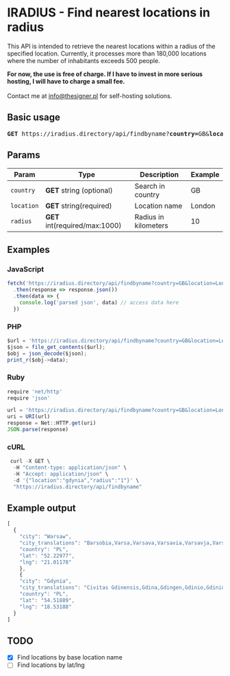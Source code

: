 # IRADIUS - Find nearest locations in radius

This API is intended to retrieve the nearest locations within a radius of the specified location.
Currently, it processes more than 180,000 locations where the number of inhabitants exceeds 500 people.

**For now, the use is free of charge. If I have to invest in more serious hosting, I will have to charge a small fee.**<br><br> Contact me at [info@thesigner.pl](mailto:info@thesigner.pl 'info@thesigner.pl') for self-hosting solutions.

## Basic usage
<pre>
<b>GET</b> https://iradius.directory/api/findbyname?<b>country=</b>GB&<b>location</b>=London&<b>radius</b>=10
</pre>


## Params
| Param | Type | Description | Example |
|-------|------|-------------|-------------|
| `country` | **GET**  string (optional) | Search in country | GB |
| `location` |  **GET** string(required) | Location name| London |
| `radius` | **GET**  int(required/max:1000) | Radius in kilometers | 10 |

## Examples
### JavaScript
```javascript
fetch('https://iradius.directory/api/findbyname?country=GB&location=London&radius=10')
  .then(response => response.json())
  .then(data => {
    console.log('parsed json', data) // access data here
  })
```

### PHP
```javascript
$url = 'https://iradius.directory/api/findbyname?country=GB&location=London&radius=10';
$json = file_get_contents($url);
$obj = json_decode($json);
print_r($obj->data);
```
### Ruby
```javascript
require 'net/http'
require 'json'

url = 'https://iradius.directory/api/findbyname?country=GB&location=London&radius=10'
uri = URI(url)
response = Net::HTTP.get(uri)
JSON.parse(response)
```

### cURL
```javascript
 curl -X GET \
  -H "Content-type: application/json" \
  -H "Accept: application/json" \
  -d '{"location":"gdynia","radius":"1"}' \
  "https://iradius.directory/api/findbyname"
```




## Example output 

```javascript
[
  {
    "city": "Warsaw",
    "city_translations": "Barsobia,Varsa,Varsava,Varsavia,Varsavja,Varshava,Varshavae,Varsja,Varsjá,Varso,Varsova,Varsovia,Varsovia - Warszawa,Varsovie,Varsovio,Varssavi,Varsuva,Varsòvia,Varsó,Varsóvia,Varşova,Varšava,Varšuva,Varșovia,Vársá,WAW,Warsaw,Warsawa,Warschau,Warskou,Warszaw,Warszawa,Waršawa,baleusyaba,hua sha,varshava,vorso,warsw,warushawa,wrsh,wrshw,wrsw,wxrsx,Βαρσοβία,Варшавæ,Варшава,Վարշավա,ווארשע,ורשה,װאַרשע,وارسو,ورشو,ۋارشاۋا,ܘܪܣܘ,वॉर्सो,วอร์ซอ,ვარშავა,ዋርሶው,ワルシャワ,华沙,華沙,바르샤바",
    "country": "PL",
    "lat": "52.22977",
    "lng": "21.01178"
	},
	{
    "city": "Gdynia",
    "city_translations": "Civitas Gdinensis,Gdina,Gdingen,Gdinio,Gdiniô,Gdinja,Gdinya,Gdiņa,Gdyna,Gdyne,Gdynia,Gdynja,Gdynė,Gdyně,Gdyńa,Gdyňa,Gotenhafen,Gothenhafen,Kak-ten-ni-a,Kak-tên-nì-â,Nkntinia,QYD,gdinia,gdnya,gdynyh,ge ding ni ya,geudinia,ghdynya,gudinya,Γκντίνια,Гдиня,Гдиња,Гдыня,Գդինյա,גדיניה,غدينيا,گدنیا,გდინია,グディニャ,格丁尼亚,그디니아",
    "country": "PL",
    "lat": "54.51889",
    "lng": "18.53188"
  }
]
```

## TODO
- [x] Find locations by base location name
- [ ] Find locations by lat/lng